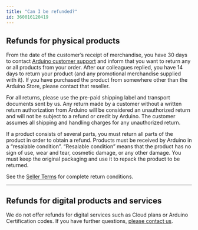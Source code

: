 ```yaml
---
title: "Can I be refunded?"
id: 360016120419
---
```


## Refunds for physical products

From the date of the customer’s receipt of merchandise, you have 30 days to contact [Arduino customer support](https://www.arduino.cc/en/contact-us/) and inform that you want to return any or all products from your order. After our colleagues replied, you have 14 days to return your product (and any promotional merchandise supplied with it). If you have purchased the product from somewhere other than the Arduino Store, please contact that reseller.

For all returns, please use the pre-paid shipping label and transport documents sent by us. Any return made by a customer without a written return authorization from Arduino will be considered an unauthorized return and will not be subject to a refund or credit by Arduino. The customer assumes all shipping and handling charges for any unauthorized return.

If a product consists of several parts, you must return all parts of the product in order to obtain a refund.
Products must be received by Arduino in a “resalable condition”. “Resalable condition” means that the product has no sign of use, wear and tear, cosmetic damage, or any other damage. You must keep the original packaging and use it to repack the product to be returned.

See the [Seller Terms](https://store.arduino.cc/pages/transparency) for complete return conditions.

---

## Refunds for digital products and services

We do not offer refunds for digital services such as Cloud plans or Arduino Certification codes. If you have further questions, [please contact us](https://www.arduino.cc/en/contact-us/).
